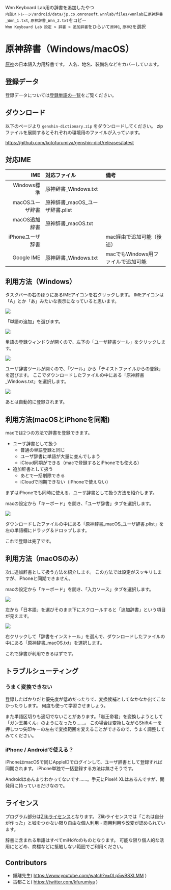 Wnn Keyboard Lab用の辞書を追加したやつ  
`内部ストレージ/android/data/jp.co.omronsoft.wnnlab/files/wnnlab`に`原神辞書_Wnn_1.txt`, `原神辞書_Wnn_2.txt`をコピー  
`Wnn Keyboard Lab 設定 > 辞書 > 追加辞書`をひらいて`原神1`, `原神2`を選択
# 原神辞書（Windows/macOS）

[原神](https://genshin.hoyoverse.com/ja/home)の日本語入力用辞書です。
人名、地名、装備名などをカバーしています。

## 登録データ

登録データについては[登録単語の一覧](./docs/dict_data.md)をご覧ください。

## ダウンロード

以下のページより `genshin-dictionary.zip` をダウンロードしてください。
zipファイルを展開するとそれぞれの環境用のファイルが入っています。

https://github.com/kotofurumiya/genshin-dict/releases/latest

## 対応IME

| IME             | 対応ファイル                     | 備考                           |
|----------------:|:-------------------------------|:------------------------------|
| Windows標準      | 原神辞書_Windows.txt            |                               |
| macOSユーザ辞書   | 原神辞書_macOS_ユーザ辞書.plist   |                               |
| macOS追加辞書     | 原神辞書_macOS.txt              |                               |
| iPhoneユーザ辞書  |                                | mac経由で追加可能（後述）         |
| Google IME      | 原神辞書_Windows.txt            | macでもWindows用ファイルで追加可能 |

## 利用方法（Windows）

タスクバーの右のほうにあるIMEアイコンを右クリックします。
IMEアイコンは「A」とか「あ」みたいな表示になっていると思います。

![](./docs/img/win_ime_menu.png)

「単語の追加」を選びます。

![](./docs/img/win_addword.png)

単語の登録ウィンドウが開くので、左下の「ユーザ辞書ツール」をクリックします。

![](./docs/img/win_userdict_tool.png)

ユーザ辞書ツールが開くので、「ツール」から「テキストファイルからの登録」を選びます。
ここでダウンロードしたファイルの中にある「原神辞書_Windows.txt」を選択します。

![](./docs/img/win_userdict_success.png)

あとは自動的に登録されます。

## 利用方法(macOSとiPhoneを同期)

macでは2つの方法で辞書を登録できます。

- ユーザ辞書として扱う
  - 普通の単語登録と同じ
  - ユーザ辞書に単語が大量に並んでしまう
  - iCloud同期ができる（macで登録するとiPhoneでも使える）
- 追加辞書として扱う
  - あとで一括削除できる
  - iCloudで同期できない（iPhoneで使えない）

まずはiPhoneでも同時に使える、ユーザ辞書として扱う方法を紹介します。

macの設定から「キーボード」を開き、「ユーザ辞書」タブを選択します。

![](./docs/img/mac_pref_userdict.png)

ダウンロードしたファイルの中にある「原神辞書_macOS_ユーザ辞書.plist」を左の単語欄にドラッグ＆ドロップします。

これで登録は完了です。

## 利用方法（macOSのみ）

次に追加辞書として扱う方法を紹介します。
この方法では設定がスッキリしますが、iPhoneと同期できません。

macの設定から「キーボード」を開き、「入力ソース」タブを選択します。

![](./docs/img/mac_pref_keyboard.png)

左から「日本語」を選びそのまま下にスクロールすると「追加辞書」という項目が見えます。

![](./docs/img/mac_pref_add_dict.png)

右クリックして「辞書をインストール」を選んで、ダウンロードしたファイルの中にある「原神辞書_macOS.txt」を選択します。

これで辞書が利用できるはずです。

## トラブルシューティング

### うまく変換できない

登録したばかりだと優先度が低めだったりで、変換候補としてなかなか出てこなかったりします。
何度も使って学習させましょう。

また単語区切りも適切でないことがあります。「岩王帝君」を変換しようとして「ガン王弟くん」のようになったり……。
この場合は変換しながらShiftキーを押しつつ矢印キーの左右で変換範囲を変えることができるので、うまく調整してみてください。

### iPhone / Androidで使える？

iPhoneはmacOSで同じAppleIDでログインして、ユーザ辞書として登録すれば同期されます。
iPhone単独で一括登録する方法は無さそうです。

Androidはあんまりわかってないです……。手元にPixel4 XLはあるんですが、開発用に持っているだけなので。

## ライセンス

プログラム部分は[Zlibライセンス](./LICENSE)となります。
Zlibライセンスでは「これは自分が作った」と嘘をつかない限り自由な個人利用・商用利用や改変が認められています。

辞書に含まれる単語はすべてmiHoYoのものとなります。
可能な限り個人的な活用にとどめ、商標などに抵触しない範囲でご利用ください。

## Contributors

- 鍾離先生( https://www.youtube.com/watch?v=0Lp5wBSXLMM )
- 古都こと( https://twitter.com/kfurumiya )